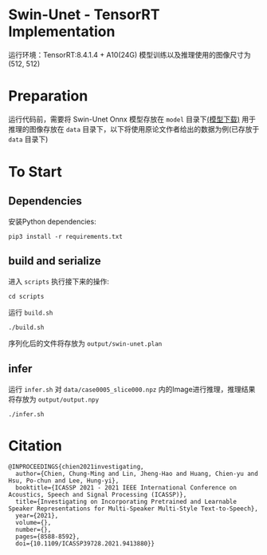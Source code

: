# Swin-Unet - TensorRT Implementation
运行环境：TensorRT:8.4.1.4 + A10(24G)
模型训练以及推理使用的图像尺寸为(512, 512)

# Preparation
运行代码前，需要将 Swin-Unet Onnx 模型存放在 ``model`` 目录下[(模型下载)](https://pan.baidu.com/s/1fIlvpvnwB75Q60-IygoF5g?pwd=a7ye)
用于推理的图像存放在 ``data`` 目录下，以下将使用原论文作者给出的数据为例(已存放于 ``data`` 目录下)

# To Start

## Dependencies
安装Python dependencies:
```
pip3 install -r requirements.txt
```

## build and serialize
进入 ``scripts`` 执行接下来的操作:
```
cd scripts
```

运行 ``build.sh``
```
./build.sh
```

序列化后的文件将存放为 ``output/swin-unet.plan`` 

## infer
运行 ``infer.sh`` 对 ``data/case0005_slice000.npz`` 内的Image进行推理，推理结果将存放为 ``output/output.npy`` 
```
./infer.sh
```

# Citation
```
@INPROCEEDINGS{chien2021investigating,
  author={Chien, Chung-Ming and Lin, Jheng-Hao and Huang, Chien-yu and Hsu, Po-chun and Lee, Hung-yi},
  booktitle={ICASSP 2021 - 2021 IEEE International Conference on Acoustics, Speech and Signal Processing (ICASSP)}, 
  title={Investigating on Incorporating Pretrained and Learnable Speaker Representations for Multi-Speaker Multi-Style Text-to-Speech}, 
  year={2021},
  volume={},
  number={},
  pages={8588-8592},
  doi={10.1109/ICASSP39728.2021.9413880}}
```